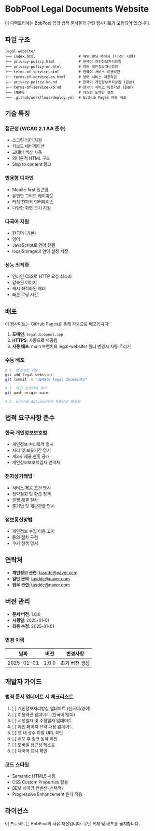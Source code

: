 # BobPool Legal Documents Website

이 디렉토리에는 BobPool 앱의 법적 문서들과 관련 웹사이트가 포함되어 있습니다.

## 파일 구조

```
legal-website/
├── index.html                    # 메인 랜딩 페이지 (다국어 지원)
├── privacy-policy.html           # 한국어 개인정보처리방침
├── privacy-policy-en.html        # 영어 개인정보처리방침
├── terms-of-service.html         # 한국어 서비스 이용약관
├── terms-of-service-en.html      # 영어 서비스 이용약관
├── privacy-policy-ko.md          # 한국어 개인정보처리방침 (원본)
├── terms-of-service-ko.md        # 한국어 서비스 이용약관 (원본)
├── CNAME                         # 커스텀 도메인 설정
└── .github/workflows/deploy.yml  # GitHub Pages 자동 배포
```

## 기술 특징

### 접근성 (WCAG 2.1 AA 준수)
- 스크린 리더 지원
- 키보드 네비게이션
- 고대비 색상 사용
- 의미론적 HTML 구조
- Skip to content 링크

### 반응형 디자인
- Mobile-first 접근법
- 유연한 그리드 레이아웃
- 터치 친화적 인터페이스
- 다양한 화면 크기 지원

### 다국어 지원
- 한국어 (기본)
- 영어
- JavaScript로 언어 전환
- localStorage에 언어 설정 저장

### 성능 최적화
- 인라인 CSS로 HTTP 요청 최소화
- 압축된 이미지
- 캐시 최적화된 헤더
- 빠른 로딩 시간

## 배포

이 웹사이트는 GitHub Pages를 통해 자동으로 배포됩니다:

1. **도메인**: `legal.bobpool.app`
2. **HTTPS**: 자동으로 제공됨
3. **자동 배포**: main 브랜치의 legal-website/ 폴더 변경시 자동 트리거

### 수동 배포

```bash
# 1. 변경사항 커밋
git add legal-website/
git commit -m "Update legal documents"

# 2. 메인 브랜치에 푸시
git push origin main

# 3. GitHub Actions에서 자동으로 배포됨
```

## 법적 요구사항 준수

### 한국 개인정보보호법
- 개인정보 처리목적 명시
- 처리 및 보유기간 명시
- 제3자 제공 현황 공개
- 개인정보보호책임자 연락처

### 전자상거래법
- 서비스 제공 조건 명시
- 청약철회 및 환급 정책
- 분쟁 해결 절차
- 준거법 및 재판관할 명시

### 정보통신망법
- 개인정보 수집·이용 고지
- 동의 절차 구현
- 쿠키 정책 명시

## 연락처

- **개인정보 관련**: tasddc@naver.com
- **일반 문의**: tasddc@naver.com
- **법무 관련**: tasddc@naver.com

## 버전 관리

- **문서 버전**: 1.0.0
- **시행일**: 2025-01-01
- **최종 수정**: 2025-01-01

### 변경 이력

| 날짜 | 버전 | 변경사항 |
|------|------|----------|
| 2025-01-01 | 1.0.0 | 초기 버전 생성 |

## 개발자 가이드

### 법적 문서 업데이트 시 체크리스트

1. [ ] 개인정보처리방침 업데이트 (한국어/영어)
2. [ ] 이용약관 업데이트 (한국어/영어)
3. [ ] 시행일자 및 수정일자 업데이트
4. [ ] 메인 페이지 요약 내용 업데이트
5. [ ] 앱 내 상수 파일 URL 확인
6. [ ] 배포 후 링크 동작 확인
7. [ ] 모바일 접근성 테스트
8. [ ] 다국어 표시 확인

### 코드 스타일

- Semantic HTML5 사용
- CSS Custom Properties 활용
- BEM 네이밍 컨벤션 (선택적)
- Progressive Enhancement 원칙 적용

## 라이선스

이 프로젝트는 BobPool의 사유 재산입니다. 무단 복제 및 배포를 금지합니다.
